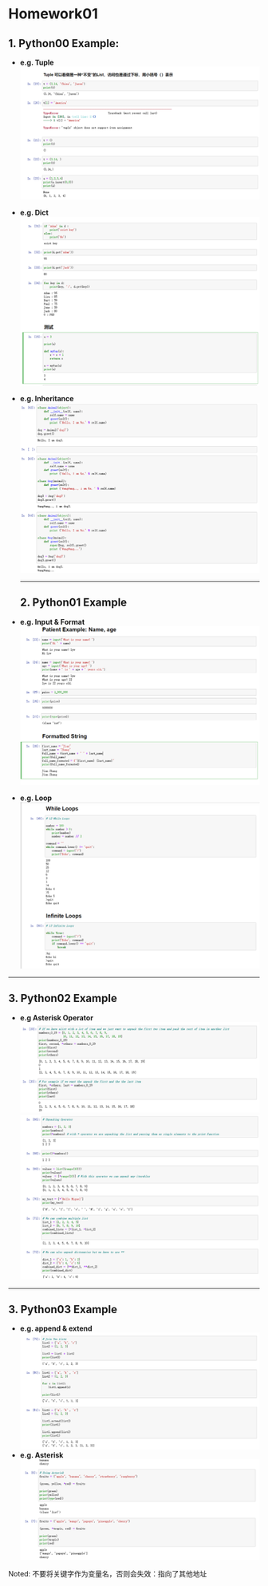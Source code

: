 # Homework01
  ## 1. Python00 Example:
* **e.g. Tuple**
   ![img](p-00-0.png)
* **e.g. Dict**
   ![img](p-00-1.png)
* **e.g. Inheritance**
   ![img](p-00-2.png)

   ---

   ## 2. Python01 Example
* **e.g. Input & Format** 
  ![img](p-01-0.png)
* **e.g. Loop**
  ![img](p-01-1.png)

---

## 3. Python02 Example
* **e.g Asterisk Operator**
  ![img](p-02-0.png)
  ![img](p-02-1.png)
---

## 3. Python03 Example
* **e.g. append & extend**
    ![img](p-03-0.png)
* **e.g. Asterisk**
    ![img](p-03-1.png)

Noted: 不要将关键字作为变量名，否则会失效：指向了其他地址